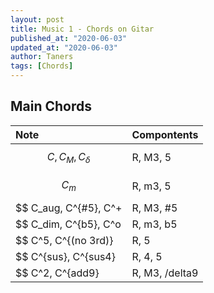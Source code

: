 ```yaml
---
layout: post
title: Music 1 - Chords on Gitar
published_at: "2020-06-03"
updated_at: "2020-06-03"
author: Taners
tags: [Chords]
---
```


## Main Chords

Note | Compontents
:-|:-
$$ C, C_M, C_\delta $$ | R, M3, 5
$$ C_m $$ | R, m3, 5
$$ C_aug, C^{#5}, C^+ | R, M3, #5
$$ C_dim, C^{b5}, C^o | R, m3, b5
$$ C^5, C^{(no 3rd)} | R, 5
$$ C^{sus}, C^{sus4} | R, 4, 5
$$ C^2, C^{add9} | R, M3, /delta9


